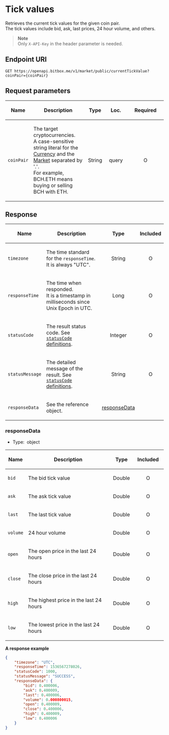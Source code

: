 # Tick values

Retrieves the current tick values for the given coin pair.<br/>
The tick values include bid, ask, last prices, 24 hour volume, and others.<br/>

> **Note**<br/>
> Only `X-API-Key` in the header parameter is needed.

## Endpoint URI

    GET https://openapi.bitbox.me/v1/market/public/currentTickValue?coinPair={coinPair}

## Request parameters

<table>

<colgroup>

<col style="width: 12%">

<col style="width: 36%">

<col style="width: 12%">

<col style="width: 15%">

<col style="width: 25%">

</colgroup>

<thead>

<tr class="header">

<th>

<strong>Name</strong>

</th>

<th>

<strong>Description</strong>

</th>

<th style="text-align: center;">

<strong>Type</strong>

</th>

<th style="text-align: center;">

<strong>Loc.</strong>

</th>

<th style="text-align: center;">

<strong>Required</strong>

</th>

</tr>

</thead>

<tbody>

<tr>

<td>

`coinPair`

</td>

<td>

The target cryptocurrencies.<br/>
A case-sensitive string literal for the [Currency](../../5_Terms.md#currency-for-coin-trading) and the [Market](../../5_Terms.md#market-for-coin-trading) separated by '.'.<br/>
For example, BCH.ETH means buying or selling BCH with ETH.

</td>

<td style="text-align: center;">

<span class="nowrap">String</span>

</td>

<td style="text-align: center;">

<span class="nowrap">query<span>

</td>

<td style="text-align: center;">

O

</td>

</tr>

</tbody>

</table>

<!-- | Name | Description | Type | Loc. | Required |
|---|---|---|---|---|| `coinPair` |  The target cryptocurrencies.<br/>
A case-sensitive string literal for the [Currency](../../5_Terms.md#currency-for-coin-trading) and the [Market](../../5_Terms.md#market-for-coin-trading) separated by \'.\'.<br/>
For example, BCH.ETH means buying or selling BCH with ETH. | <span class="nowrap">String</span> | query |  O  | -->

## Response

<table>

<thead>

<tr class="header">

<th>

<strong>Name</strong>

</th>

<th>

<strong>Description</strong>

</th>

<th style="text-align: center;">

<strong>Type</strong>

</th>

<th style="text-align: center;">

<strong>Included</strong>

</th>

</tr>

</thead>

<tbody>

<tr>

<td>

`timezone`

</td>

<td>

The time standard for the `responseTime`. It is always "UTC".

</td>

<td style="text-align: center;">

<span class="nowrap"> String </span>

</td>

<td style="text-align: center;">

O

</td>

</tr>

<tr>

<td>

`responseTime`

</td>

<td>

The time when responded.<br/>
It is a timestamp in milliseconds since Unix Epoch in UTC.

</td>

<td style="text-align: center;">

<span class="nowrap"> Long </span>

</td>

<td style="text-align: center;">

O

</td>

</tr>

<tr>

<td>

`statusCode`

</td>

<td>

The result status code. See [`statusCode` definitions](../../1_Overview.md#statuscode-definitions).

</td>

<td style="text-align: center;">

<span class="nowrap"> Integer </span>

</td>

<td style="text-align: center;">

O

</td>

</tr>

<tr>

<td>

`statusMessage`

</td>

<td>

The detailed message of the result. See [`statusCode` definitions](../../1_Overview.md#statuscode-definitions).

</td>

<td style="text-align: center;">

<span class="nowrap"> String </span>

</td>

<td style="text-align: center;">

O

</td>

</tr>

<tr>

<td>

`responseData`

</td>

<td>

See the reference object.

</td>

<td style="text-align: center;">

[responseData](#responsedata)

</td>

<td style="text-align: center;">

</td>

</tr>

</tbody>

</table>

### responseData

  - Type:  object
    </p>

<table>

<colgroup>

<col style="width: 12%">

<col style="width: 56%">

<col style="width: 12%">

<col style="width: 20%">

</colgroup>

<thead>

<tr class="header">

<th>

<strong>Name</strong>

</th>

<th>

<strong>Description</strong>

</th>

<th style="text-align: center;">

<strong>Type</strong>

</th>

<th style="text-align: center;">

<strong>Included</strong>

</th>

</tr>

</thead>

<tbody>

<tr>

<td>

`bid`

</td>

<td>

The bid tick value

</td>

<td style="text-align: center;">

Double

</td>

<td style="text-align: center;">

O

</td>

</tr>

<tr>

<td>

`ask`

</td>

<td>

The ask tick value

</td>

<td style="text-align: center;">

Double

</td>

<td style="text-align: center;">

O

</td>

</tr>

<tr>

<td>

`last`

</td>

<td>

The last tick value

</td>

<td style="text-align: center;">

Double

</td>

<td style="text-align: center;">

O

</td>

</tr>

<tr>

<td>

`volume`

</td>

<td>

24 hour volume

</td>

<td style="text-align: center;">

Double

</td>

<td style="text-align: center;">

O

</td>

</tr>

<tr>

<td>

`open`

</td>

<td>

The open price in the last 24 hours

</td>

<td style="text-align: center;">

Double

</td>

<td style="text-align: center;">

O

</td>

</tr>

<tr>

<td>

`close`

</td>

<td>

The close price in the last 24 hours

</td>

<td style="text-align: center;">

Double

</td>

<td style="text-align: center;">

O

</td>

</tr>

<tr>

<td>

`high`

</td>

<td>

The highest price in the last 24 hours

</td>

<td style="text-align: center;">

Double

</td>

<td style="text-align: center;">

O

</td>

</tr>

<tr>

<td>

`low`

</td>

<td>

The lowest price in the last 24 hours

</td>

<td style="text-align: center;">

Double

</td>

<td style="text-align: center;">

O

</td>

</tr>

</tbody>

</table>

**A response example**

``` json
{
    "timezone": "UTC",
    "responseTime": 1536567278026,
    "statusCode": 1000,
    "statusMessage": "SUCCESS",
    "responseData": {
        "bid": 0.400006,
        "ask": 0.400009,
        "last": 0.400006,
        "volume": 0.000800015,
        "open": 0.400009,
        "close": 0.400006,
        "high": 0.400009,
        "low": 0.400006
    }
}
```

<p/>

